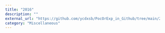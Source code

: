 ```yaml
---
title: "2016"
description: ""
external_url: "https://github.com/ycdxsb/PocOrExp_in_Github/tree/main/2016/README.md"
category: "Miscellaneous"
---
```

